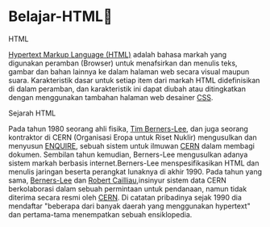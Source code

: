 # Belajar-HTML📕
 HTML 
    <p><a href="#">Hypertext Markup Language (HTML)</a> adalah bahasa markah yang digunakan peramban (Browser) untuk menafsirkan dan menulis teks, gambar dan bahan lainnya ke dalam halaman web secara visual maupun suara. Karakteristik dasar untuk setiap item dari markah HTML didefinisikan di dalam peramban, dan karakteristik ini dapat diubah atau ditingkatkan dengan menggunakan tambahan halaman web desainer <a href="#">CSS</a>. </p>
Sejarah HTML
    <p>Pada tahun 1980 seorang ahli fisika, <a href="#">Tim Berners-Lee</a>, dan juga seorang kontraktor di CERN (Organisasi Eropa untuk Riset Nuklir) mengusulkan dan menyusun <a href="#">ENQUIRE</a>, sebuah sistem untuk ilmuwan <a href="#">CERN</a> dalam membagi dokumen. Sembilan tahun kemudian, Berners-Lee mengusulkan adanya sistem markah berbasis internet.Berners-Lee menspesifikasikan HTML dan menulis jaringan beserta perangkat lunaknya di akhir 1990. Pada tahun yang sama, <a href="#">Berners-Lee</a> dan <a href="#">Robert Cailliau</a>,insinyur sistem data CERN berkolaborasi dalam sebuah permintaan untuk pendanaan, namun tidak diterima secara resmi oleh <a href="#">CERN</a>. Di catatan pribadinya sejak 1990 dia mendaftar "beberapa dari banyak daerah yang menggunakan hypertext" dan pertama-tama menempatkan sebuah ensiklopedia.</p>
